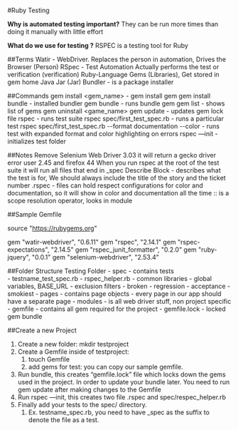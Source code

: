 #Ruby Testing

**Why is automated testing important?**
They can be run more times than doing it manually with little effort

**What do we use for testing ?** 
RSPEC is a testing tool for Ruby

##Terms
Watir - WebDriver. Replaces the person in automation, Drives the Browser (Person)
RSpec - Test Automation Actually performs the test or verification (verification)
Ruby-Language
	Gems (Libraries), Get stored in gem home 
Java
	Jar (Jar)
Bundler - is a package installer 

##Commands
gem install <gem_name> - gem install gem
gem install bundle - installed bundler gem
bundle - runs bundle gem
gem list - shows list of gems
gem uninstall <game_name>
gem update - updates gem lock file
rspec - runs test suite
rspec spec/first_test_spec.rb - runs a particular test 
rspec spec/first_test_spec.rb --format documentation --color - runs test with expanded format and color highlighting on errors
rspec —init - initializes test folder

##Notes
Remove Selenium Web Driver 3.03 it will return a gecko driver error user 2.45 and firefox 44
When you run rspec at the root of the test suite it will run all files that end in _spec
Describe Block - describes what the test is for, We should always include the title of the story and the ticket number 
.rspec - files can hold respect configurations for color and documentation, so it will show in color and documentation all the time 
:: is a scope resolution operator, looks in module

##Sample Gemfile

source "https://rubygems.org"

gem "watir-webdriver", "0.6.11"
gem "rspec", "2.14.1"
gem "rspec-expectations", "2.14.5"
gem "rspec_junit_formatter", "0.2.0"
gem "ruby-jquery", "0.0.1"
gem "selenium-webdriver",  "2.53.4"

##Folder Structure
Testing Folder
	- spec 
		- contains tests	
		- testname_test_spec.rb
		- rspec_helper.rb
			- common libraries 
			- global variables, BASE_URL
			- exclusion filters 
                - broken
                - regression
                - acceptance
                - smokiest
	- pages
		- contains page objects
		- every page in our app should have a separate page 
	- modules
		- is all web driver stuff, non project specific
	- gemfile
		- contains all gem required for the project
	- gemfile.lock
		- locked gem bundle

##Create a new Project
1. Create a new folder: mkdir testproject
2. Create a Gemfile inside of testproject: 
    1. touch Gemfile
    2. add gems for test: you can copy our sample gemfile. 
3. Run bundle, this creates “gemfile.lock” file which locks down the gems used in the project. In order to update your bundle later. You need to run gem update after making changes to the Gemfile
4. Run rspec —init, this creates two file .rspec and spec/respec_helper.rb
5. Finally add your tests to the spec/ directory. 
    1. Ex. testname_spec.rb, you need to have _spec as the suffix to denote the file as a test.



